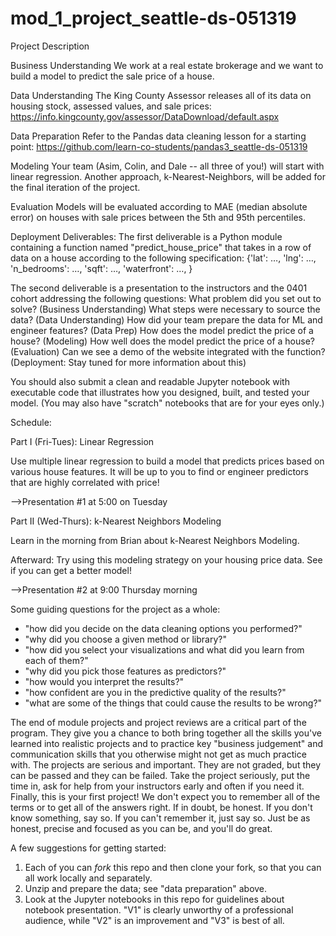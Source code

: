 # mod_1_project_seattle-ds-051319

Project Description

Business Understanding
We work at a real estate brokerage and we want to build a model to predict the sale price of a house.

Data Understanding
The King County Assessor releases all of its data on housing stock, assessed values, and sale prices: https://info.kingcounty.gov/assessor/DataDownload/default.aspx

Data Preparation
Refer to the Pandas data cleaning lesson for a starting point: https://github.com/learn-co-students/pandas3_seattle-ds-051319

Modeling
Your team (Asim, Colin, and Dale -- all three of you!) will start with linear regression. Another approach, k-Nearest-Neighbors, will be added for the final iteration of the project.

Evaluation
Models will be evaluated according to MAE (median absolute error) on houses with sale prices between the 5th and 95th percentiles.

Deployment
Deliverables:
The first deliverable is a Python module containing a function named "predict_house_price" that takes in a row of data on a house according to the following specification:
{'lat': …, 'lng': …, 'n_bedrooms': …, 'sqft': …, 'waterfront': …, }

The second deliverable is a presentation to the instructors and the 0401 cohort addressing the following questions:
What problem did you set out to solve? (Business Understanding)
What steps were necessary to source the data? (Data Understanding)
How did your team prepare the data for ML and engineer features? (Data Prep)
How does the model predict the price of a house? (Modeling)
How well does the model predict the price of a house? (Evaluation)
Can we see a demo of the website integrated with the function? (Deployment: Stay tuned for more information about this)

You should also submit a clean and readable Jupyter notebook with executable code that illustrates how you designed, built, and tested your model. (You may also have "scratch" notebooks that  are for your eyes only.)


Schedule:

Part I (Fri-Tues): Linear Regression

Use multiple linear regression to build a model that predicts prices based on various house features. It will be up to you to find or engineer predictors that are highly correlated with price!

-->Presentation #1 at 5:00 on Tuesday

Part II (Wed-Thurs): k-Nearest Neighbors Modeling

Learn in the morning from Brian about k-Nearest Neighbors Modeling.

Afterward: Try using this modeling strategy on your housing price data. See if you can get a better model!

-->Presentation #2 at 9:00 Thursday morning

Some guiding questions for the project as a whole:

* "how did you decide on the data cleaning options you performed?"
* "why did you choose a given method or library?"
* "how did you select your visualizations and what did you learn from each of them?"
* "why did you pick those features as predictors?"
* "how would you interpret the results?"
* "how confident are you in the predictive quality of the results?"
* "what are some of the things that could cause the results to be wrong?"

The end of module projects and project reviews are a critical part of the program. They give you a chance to both bring together all the skills you've learned into realistic projects and to practice key "business judgement" and communication skills that you otherwise might not get as much practice with.
The projects are serious and important. They are not graded, but they can be passed and they can be failed. Take the project seriously, put the time in, ask for help from your instructors early and often if you need it.
Finally, this is your first project! We don't expect you to remember all of the terms or to get all of the answers right. If in doubt, be honest. If you don't know something, say so. If you can't remember it, just say so. Just be as honest, precise and focused as you can be, and you'll do great.

A few suggestions for getting started:

1. Each of you can _fork_ this repo and then clone your fork, so that you can all work locally and separately.
2. Unzip and prepare the data; see "data preparation" above.
3. Look at the Jupyter notebooks in this repo for guidelines about notebook presentation. "V1" is clearly unworthy of a professional audience, while "V2" is an improvement and "V3" is best of all.
